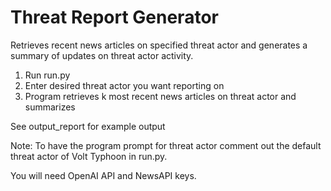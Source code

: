 # Threat Report Generator
Retrieves recent news articles on specified threat actor and generates a summary of updates on threat actor activity. 

1. Run run.py
2. Enter desired threat actor you want reporting on
3. Program retrieves k most recent news articles on threat actor and summarizes

See output_report for example output

Note: To have the program prompt for threat actor comment out the default threat actor of Volt Typhoon in run.py.

You will need OpenAI API and NewsAPI keys.
